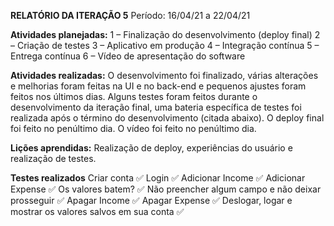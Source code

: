 **RELATÓRIO DA ITERAÇÃO 5**
Período: 16/04/21 a 22/04/21

**Atividades planejadas:**
1 – Finalização do desenvolvimento (deploy final)
2 – Criação de testes
3 – Aplicativo em produção
4 – Integração contínua
5 – Entrega contínua
6 – Vídeo de apresentação do software 

**Atividades realizadas:**
O desenvolvimento foi finalizado, várias alterações e melhorias foram feitas na UI e no back-end e pequenos ajustes foram feitos nos últimos dias.
Alguns testes foram feitos durante o desenvolvimento da iteração final, uma bateria específica de testes foi realizada após o término do desenvolvimento (citada abaixo).
O deploy final foi feito no penúltimo dia.
O vídeo foi feito no penúltimo dia.

**Lições aprendidas:**
Realização de deploy, experiências do usuário e realização de testes.

**Testes realizados**
Criar conta ✅
Login ✅
Adicionar Income ✅
Adicionar Expense ✅
Os valores batem? ✅
Não preencher algum campo e não deixar prosseguir ✅
Apagar Income ✅
Apagar Expense ✅
Deslogar, logar e mostrar os valores salvos em sua conta ✅